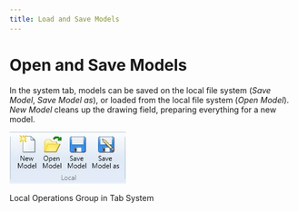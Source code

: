 ```yaml
---
title: Load and Save Models
---
```


# Open and Save Models

In the system tab, models can be saved on the local file system (_Save Model_, _Save Model as_), or loaded from the local file system (_Open Model_). _New Model_ cleans up the drawing field, preparing everything for a new model.

![Screenshot: Local Operations Group in Tab System](img/local_operations_group.jpg "Screenshot: Local Operations Group in Tab System")

Local Operations Group in Tab System